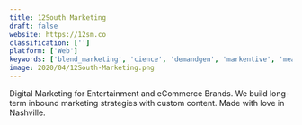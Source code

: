 ```yaml
---
title: 12South Marketing
draft: false 
website: https://12sm.co
classification: ['']
platform: ['Web']
keywords: ['blend_marketing', 'cience', 'demandgen', 'markentive', 'measured_results_marketing']
image: 2020/04/12South-Marketing.png
---
```

Digital Marketing for Entertainment and eCommerce Brands. We build long-term inbound marketing strategies with custom content. Made with love in Nashville.